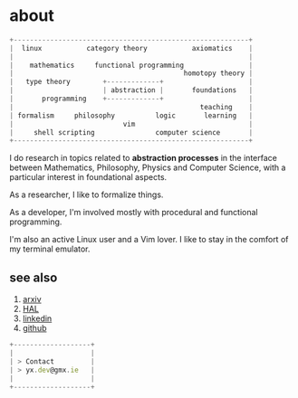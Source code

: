 # about 

```js
+----------------------------------------------------------+
|  linux           category theory           axiomatics    |
|                                                          |
|    mathematics     functional programming                |
|                                          homotopy theory |
|   type theory        +-------------+                     |
|                      | abstraction |       foundations   |
|       programming    +-------------+                     |
|                                              teaching    |
| formalism     philosophy          logic       learning   |
|                           vim                            |
|     shell scripting               computer science       |
+----------------------------------------------------------+
```

I do research in topics related to __abstraction processes__ in the interface between Mathematics, Philosophy, Physics and Computer Science, with a particular interest in foundational aspects. 

As a researcher, I like to formalize things.

As a developer, I'm involved mostly with procedural and functional programming. 

I'm also an active Linux user and a Vim lover. I like to stay in the comfort of my terminal emulator.

## see also

1. [arxiv](https://arxiv.org/a/martins_y_1.html)
2. [HAL](https://hal.science/search/index/?q=yuri-ximenes-martins)
3. [linkedin](https://linkedin/in/ximenesyuri)
4. [github](https://github.com/ximenesyuri)


```js
+-------------------+
|                   |
| > Contact         |
| > yx.dev@gmx.ie   |
|                   | 
+-------------------+
```

